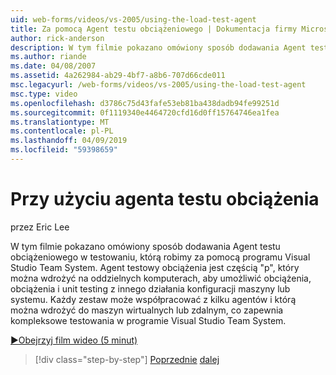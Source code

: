 ```yaml
---
uid: web-forms/videos/vs-2005/using-the-load-test-agent
title: Za pomocą Agent testu obciążeniowego | Dokumentacja firmy Microsoft
author: rick-anderson
description: W tym filmie pokazano omówiony sposób dodawania Agent testu obciążeniowego w testowaniu, którą robimy za pomocą programu Visual Studio Team System. Agent testu obciążeniowego jest częścią "...
ms.author: riande
ms.date: 04/08/2007
ms.assetid: 4a262984-ab29-4bf7-a8b6-707d66cde011
msc.legacyurl: /web-forms/videos/vs-2005/using-the-load-test-agent
msc.type: video
ms.openlocfilehash: d3786c75d43fafe53eb81ba438dadb94fe99251d
ms.sourcegitcommit: 0f1119340e4464720cfd16d0ff15764746ea1fea
ms.translationtype: MT
ms.contentlocale: pl-PL
ms.lasthandoff: 04/09/2019
ms.locfileid: "59398659"
---
```

# <a name="using-the-load-test-agent"></a>Przy użyciu agenta testu obciążenia

przez Eric Lee

W tym filmie pokazano omówiony sposób dodawania Agent testu obciążeniowego w testowaniu, którą robimy za pomocą programu Visual Studio Team System. Agent testowy obciążenia jest częścią "p", który można wdrożyć na oddzielnych komputerach, aby umożliwić obciążenia, obciążenia i unit testing z innego działania konfiguracji maszyny lub systemu. Każdy zestaw może współpracować z kilku agentów i którą można wdrożyć do maszyn wirtualnych lub zdalnym, co zapewnia kompleksowe testowania w programie Visual Studio Team System.

[&#9654;Obejrzyj film wideo (5 minut)](https://channel9.msdn.com/Blogs/ASP-NET-Site-Videos/using-the-load-test-agent)

> [!div class="step-by-step"]
> [Poprzednie](the-effects-of-caching.md)
> [dalej](the-effects-of-viewstate.md)
